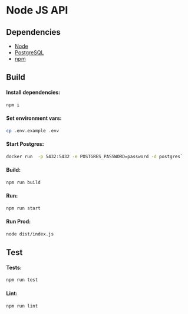 # Node JS API

## Dependencies  

- [Node](https://nodejs.org/en/)
- [PostgreSQL](https://www.postgresql.org/)
- [npm](https://www.npmjs.com/)

## Build

#### Install dependencies:
```sh
npm i
```

#### Set environment vars:
```sh
cp .env.example .env
```

#### Start Postgres:
```sh
docker run  -p 5432:5432 -e POSTGRES_PASSWORD=password -d postgres`
```

#### Build:
```sh
npm run build
```

#### Run:
```sh
npm run start
```
#### Run Prod:
```sh
node dist/index.js
```

## Test

#### Tests:
```sh
npm run test
```

#### Lint:
```sh
npm run lint
```
